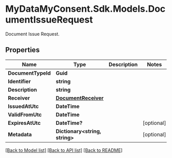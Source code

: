 # MyDataMyConsent.Sdk.Models.DocumentIssueRequest
Document Issue Request.

## Properties

Name | Type | Description | Notes
------------ | ------------- | ------------- | -------------
**DocumentTypeId** | **Guid** |  | 
**Identifier** | **string** |  | 
**Description** | **string** |  | 
**Receiver** | [**DocumentReceiver**](DocumentReceiver.md) |  | 
**IssuedAtUtc** | **DateTime** |  | 
**ValidFromUtc** | **DateTime** |  | 
**ExpiresAtUtc** | **DateTime?** |  | [optional] 
**Metadata** | **Dictionary&lt;string, string&gt;** |  | [optional] 

[[Back to Model list]](../README.md#documentation-for-models) [[Back to API list]](../README.md#documentation-for-api-endpoints) [[Back to README]](../README.md)

